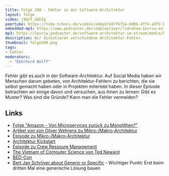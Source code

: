 ```yaml
---
title: Folge 208 - Fehler in der Software-Architektur 
layout: folge
video: j9QzT_GQkZg
peertube: https://tube.tchncs.de/videos/embed/a977b75a-6004-4ff4-a0f2-b45208e19f68
embedded-mp3: https://www.podcaster.de/simpleplayer/?id=show~1evriw~software-architektur-im-stream~pod-38099cf4555a1d82e04ca8ea6&v=1711114321
mp3: https://1evriw.podcaster.de/software-architektur-im-stream/media/Fehler_in_der_Software-Architektur.mp3
description: Wir diskutieren verschiedene Architektur-Fehler.
thumbnail: folge208.png
tags:
- Fehler
moderators:
  - "Eberhard Wolff"
---
```


Fehler gibt es auch in der Software-Architektur. Auf Social Media
haben wir Menschen darum gebeten, von Architektur-Fehlern zu
berichten, die sie selbst gemacht haben oder in Projekten miterlebt
haben. In dieser Episode betrachten wir einige davon und versuchen,
aus ihnen zu lernen: Gibt es Muster? Was sind die Gründe? Kann man die
Fehler vermeiden?

## Links

* [Folge "Amazon - Von Microservices zurück zu Monolithen?"](/2023/05/19/folge165.html)
* [Artikel von von Oliver Wehrens zu Mikro-/Makro-Architektur](https://www.linkedin.com/feed/update/urn:li:activity:7175746522360209409/ )
* [Episode zu Mikro-/Makro-Architektur](/2021/12/03/folge94.html)
* [Architektur Kickstart](https://www.socreatory.com/de/trainings/arch-kickstart)
* [Episode zu Crew Ressoure Management](/2023/08/11/folge178.html)
* [The Vietnam of Computer Science von Ted Neward](https://www.odbms.org/wp-content/uploads/2013/11/031.01-Neward-The-Vietnam-of-Computer-Science-June-2006.pdf)
* [BED-Con](https://bed-con.org/)
* [Bert Jan Schrijver about Generic or
  Specific](/2023/10/13/episode184.html) - Wichtiger Punkt: Erst beim
  dritten Mal eine generische Lösung bauen
